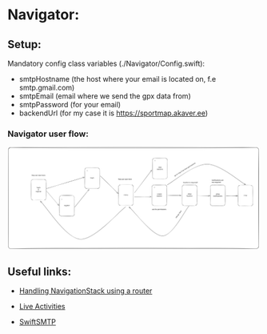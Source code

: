 # Navigator: 

## Setup:
Mandatory config class variables (./Navigator/Config.swift):
- smtpHostname (the host where your email is located on, f.e smtp.gmail.com)
- smtpEmail (email where we send the gpx data from)
- smtpPassword (for your email)
- backendUrl (for my case it is https://sportmap.akaver.ee)

### Navigator user flow:
![Alt text](./state.svg)

## Useful links:

- [Handling 
NavigationStack 
using a router](https://medium.com/@fmmobilelive/navigating-with-navigationpath-in-swiftui-a-structured-approach-91d31e8939b)

- [Live 
Activities](https://betterprogramming.pub/create-live-activities-with-activitykit-on-ios-16-beta-4766a347035b)

- [SwiftSMTP](https://swiftpackageindex.com/Kitura/Swift-SMTP)
